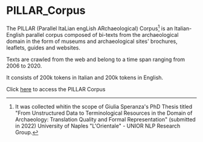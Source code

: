 # PILLAR_Corpus
The PILLAR (Parallel ItaLian engLish ARchaeological) Corpus[^1] is an Italian-English parallel corpus composed of bi-texts from the archaeological domain in the form of museums and archaeological sites' brochures, leaflets, guides and websites. 

Texts are crawled from the web and belong to a time span ranging from 2006 to 2020.

It consists of 200k tokens in Italian and 200k tokens in English.

[^1]:It was collected whitin the scope of Giulia Speranza's PhD Thesis titled "From Unstructured Data to Terminological Resources in the Domain of Archaeology: Translation Quality and Formal Representation" (submitted in 2022) University of Naples "L'Orientale" - UNIOR NLP Research Group.

Click [here](https://docs.google.com/forms/d/1BRciYCFqY7D3aOMFW-SbLT_OXtGXv0e7NzdDnK0lyXg/edit) to access the PILLAR Corpus
